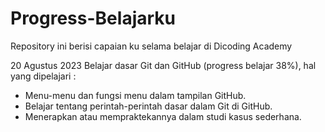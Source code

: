 # Progress-Belajarku
Repository ini berisi capaian ku selama belajar di Dicoding Academy


20 Agustus 2023
Belajar dasar Git dan GitHub (progress belajar 38%), hal yang dipelajari :
- Menu-menu dan fungsi menu dalam tampilan GitHub.
- Belajar tentang perintah-perintah dasar dalam Git di GitHub.
- Menerapkan atau mempraktekannya dalam studi kasus sederhana.
